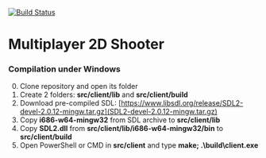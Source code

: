 [![Build Status](https://travis-ci.org/KoroLion/tp_lk_2d_mp_shooter.svg?branch=master)](https://travis-ci.org/KoroLion/tp_lk_2d_mp_shooter)

# Multiplayer 2D Shooter

### Compilation under Windows
0. Clone repository and open its folder
1. Create 2 folders: **src/client/lib** and **src/client/build**
2. Download pre-compiled SDL: [https://www.libsdl.org/release/SDL2-devel-2.0.12-mingw.tar.gz](SDL2-devel-2.0.12-mingw.tar.gz)
3. Copy **i686-w64-mingw32** from SDL archive to **src/client/lib**
4. Copy **SDL2.dll** from **src/client/lib/i686-w64-mingw32/bin** to **src/client/build**
5. Open PowerShell or CMD in **src/client** and type **make; .\build\client.exe**